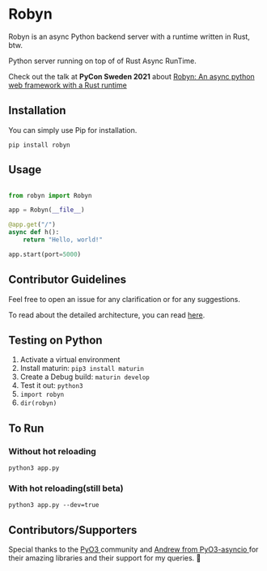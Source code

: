 # Robyn

Robyn is an async Python backend server with a runtime written in Rust, btw.

Python server running on top of of Rust Async RunTime.

Check out the talk at **PyCon Sweden 2021** about [Robyn: An async python web framework with a Rust runtime](https://www.youtube.com/watch?v=DK9teAs72Do)

## Installation

You can simply use Pip for installation.

```
pip install robyn
```

## Usage

```python

from robyn import Robyn

app = Robyn(__file__)

@app.get("/")
async def h():
    return "Hello, world!"

app.start(port=5000)

```

## Contributor Guidelines

Feel free to open an issue for any clarification or for any suggestions.

To read about the detailed architecture, you can read [here](https://sansyrox.github.io/robyn/#/architecture).

## Testing on Python

1. Activate a virtual environment
2. Install maturin: `pip3 install maturin`
3. Create a Debug build: `maturin develop`
4. Test it out: `python3`
5. `import robyn`
6. `dir(robyn)`

## To Run

### Without hot reloading
`python3 app.py`

### With hot reloading(still beta)
`python3 app.py --dev=true`


## Contributors/Supporters

Special thanks to the [ PyO3 ](https://pyo3.rs/v0.13.2/) community and [ Andrew from PyO3-asyncio ](awestlake87/pyo3-asyncio) for their amazing libraries and their support for my queries. 💖
